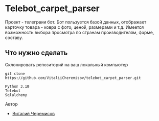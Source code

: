 # Telebot_carpet_parser
Проект - телеграии бот.
Бот пользуется базой данных, отображает карточку товара - ковра с фото, ценой,
размерами и т.д. Имеется возможность выбора просмотра по странам производителям,
форме, составу.

## Что нужно сделать

Склонировать репозиторий на ваш локальный компьютер
```
git clone https://github.com/VitaliiCheremisov/telebot_carpet_parser.git
```
```
Python 3.10
Telebot
Sqlalchemy
```
Автор
- [Виталий Черемисов](https://github.com/VitaliiCheremisov)